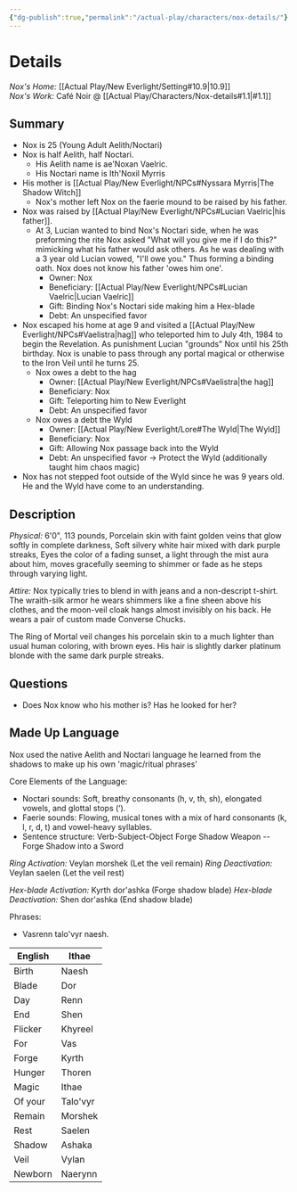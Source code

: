 ```yaml
---
{"dg-publish":true,"permalink":"/actual-play/characters/nox-details/"}
---
```


# Details

*Nox's Home:* [[Actual Play/New Everlight/Setting#10.9\|10.9]]  
*Nox's Work:* Café Noir @ [[Actual Play/Characters/Nox-details#1.1\|#1.1]]  

## Summary

* Nox is 25 (Young Adult Aelith/Noctari)
* Nox is half Aelith, half Noctari.
    * His Aelith name is ae'Noxan Vaelric.
    * His Noctari name is Ith'Noxil Myrris 
* His mother is [[Actual Play/New Everlight/NPCs#Nyssara Myrris\|The Shadow Witch]]
    * Nox's mother left Nox on the faerie mound to be raised by his father.
* Nox was raised by [[Actual Play/New Everlight/NPCs#Lucian Vaelric\|his father]].
    * At 3, Lucian wanted to bind Nox's Noctari side, when he was preforming the rite Nox asked "What will you give me if I do this?" mimicking what his father would ask others. As he was dealing with a 3 year old Lucian vowed, "I'll owe you." Thus forming a binding oath. Nox does not know his father 'owes him one'.
        * Owner: Nox
        * Beneficiary: [[Actual Play/New Everlight/NPCs#Lucian Vaelric\|Lucian Vaelric]]
        * Gift: Binding Nox's Noctari side making him a Hex-blade
        * Debt: An unspecified favor
* Nox escaped his home at age 9 and visited a [[Actual Play/New Everlight/NPCs#Vaelistra\|hag]] who teleported him to July 4th, 1984 to begin the Revelation. As punishment Lucian "grounds" Nox until his 25th birthday. Nox is unable to pass through any portal magical or otherwise to the Iron Veil until he turns 25.
    * Nox owes a debt to the hag
        * Owner: [[Actual Play/New Everlight/NPCs#Vaelistra\|the hag]]
        * Beneficiary: Nox
        * Gift: Teleporting him to New Everlight
        * Debt: An unspecified favor
    * Nox owes a debt the Wyld
        * Owner: [[Actual Play/New Everlight/Lore#The Wyld\|The Wyld]]
        * Beneficiary: Nox
        * Gift: Allowing Nox passage back into the Wyld
        * Debt: An unspecified favor → Protect the Wyld (additionally taught him chaos magic)
* Nox has not stepped foot outside of the Wyld since he was 9 years old. He and the Wyld have come to an understanding.

## Description

*Physical:* 6'0", 113 pounds, Porcelain skin with faint golden veins that glow softly in complete darkness, Soft silvery white hair mixed with dark purple streaks, Eyes the color of a fading sunset, a light through the mist aura about him, moves gracefully seeming to shimmer or fade as he steps through varying light.

*Attire:*  Nox typically tries to blend in with jeans and a non-descript t-shirt. The wraith-silk armor he wears shimmers like a fine sheen above his clothes, and the moon-veil cloak hangs almost invisibly on his back. He wears a pair of custom made Converse Chucks. 

The Ring of Mortal veil changes his porcelain skin to a much lighter than usual human coloring, with brown eyes. His hair is slightly darker platinum blonde with the same dark purple streaks.

## Questions

* Does Nox know who his mother is? Has he looked for her?

## Made Up Language

Nox used the native Aelith and Noctari language he learned from the shadows to make up his own 'magic/ritual phrases' 

Core Elements of the Language:
- Noctari sounds: Soft, breathy consonants (h, v, th, sh), elongated vowels, and glottal stops (‘).
- Faerie sounds: Flowing, musical tones with a mix of hard consonants (k, l, r, d, t) and vowel-heavy syllables.
- Sentence structure: Verb-Subject-Object  Forge Shadow Weapon -- Forge Shadow into a Sword

_Ring Activation:_ Veylan morshek (Let the veil remain)
_Ring Deactivation:_ Veylan saelen (Let the veil rest)

_Hex-blade Activation:_ Kyrth dor'ashka (Forge shadow blade)
_Hex-blade Deactivation:_ Shen dor'ashka (End shadow blade)

Phrases:
* Vasrenn talo'vyr naesh.

| English | Ithae    |
| ------- | -------- |
| Birth   | Naesh    |
| Blade   | Dor      |
| Day     | Renn     |
| End     | Shen     |
| Flicker | Khyreel  |
| For     | Vas      |
| Forge   | Kyrth    |
| Hunger  | Thoren   |
| Magic   | Ithae    |
| Of your | Talo'vyr |
| Remain  | Morshek  |
| Rest    | Saelen   |
| Shadow  | Ashaka   |
| Veil    | Vylan    |
| Newborn | Naerynn  |

